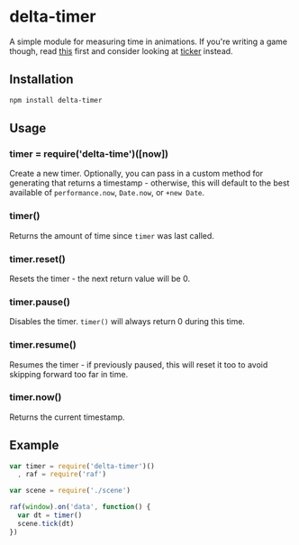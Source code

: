 # delta-timer #

A simple module for measuring time in animations. If you're writing a game
though, read [this](http://gafferongames.com/game-physics/fix-your-timestep/)
first and consider looking at [ticker](http://ghub.io/ticker) instead.

## Installation ##

``` bash
npm install delta-timer
```

## Usage ##

### timer = require('delta-time')([now]) ###

Create a new timer. Optionally, you can pass in a custom method for
generating that returns a timestamp - otherwise, this will default to
the best available of `performance.now`, `Date.now`, or `+new Date`.

### timer() ###

Returns the amount of time since `timer` was last called.

### timer.reset() ###

Resets the timer - the next return value will be 0.

### timer.pause() ###

Disables the timer. `timer()` will always return 0 during this time.

### timer.resume() ###

Resumes the timer - if previously paused, this will reset it too to avoid
skipping forward too far in time.

### timer.now() ###

Returns the current timestamp.

## Example ##

``` javascript
var timer = require('delta-timer')()
  , raf = require('raf')

var scene = require('./scene')

raf(window).on('data', function() {
  var dt = timer()
  scene.tick(dt)
})
```
